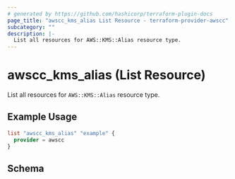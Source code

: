 ```yaml
---
# generated by https://github.com/hashicorp/terraform-plugin-docs
page_title: "awscc_kms_alias List Resource - terraform-provider-awscc"
subcategory: ""
description: |-
  List all resources for AWS::KMS::Alias resource type.
---
```


# awscc_kms_alias (List Resource)

List all resources for `AWS::KMS::Alias` resource type.

## Example Usage

```terraform
list "awscc_kms_alias" "example" {
  provider = awscc
}
```

<!-- schema generated by tfplugindocs -->
## Schema
